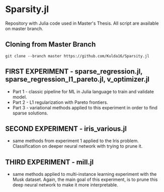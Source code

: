 # Sparsity.jl
Repository with Julia code used in Master's Thesis.
All script are available on master branch.

## Cloning from Master Branch
```
git clone --branch master https://github.com/Kulda16/Sparsity.jl
```

## FIRST EXPERIMENT - sparse_regression.jl, sparse_regression_l1_pareto.jl, v_optimizer.jl

* Part 1 - classic pipeline for ML in Julia language to train and validate model.
* Part 2 - L1 regularization with Pareto frontiers.
* Part 3 - variational methods applied to this experiment in order to find sparse solutions.

## SECOND EXPERIMENT - iris_various.jl

* same methods from experiment 1 applied to the Iris problem. Classification on deeper neural network with trying to prune it.

## THIRD EXPERIMENT - mill.jl

* same methods applied to multi-instance learning experiment with the Musk dataset. Again, the main goal of this experiment, is to prune this deep neural network to make it more interpretable.
